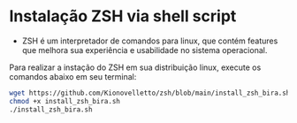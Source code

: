 # Instalação ZSH via shell script

- ZSH é um interpretador de comandos para linux, que contém features que melhora sua experiência e usabilidade no sistema operacional.

Para realizar a instação do ZSH em sua distribuição linux, execute os comandos abaixo em seu terminal:

```bash
wget https://github.com/Kionovelletto/zsh/blob/main/install_zsh_bira.sh
chmod +x install_zsh_bira.sh
./install_zsh_bira.sh
```
